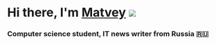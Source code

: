 # Hi there, I'm [Matvey](https://vk.com/m1028882) ![](https://github.com/blackcater/blackcater/raw/main/images/Hi.gif) 
### Computer science student, IT news writer from Russia 🇷🇺
